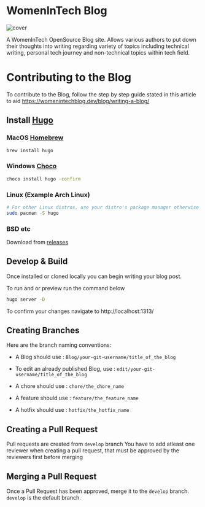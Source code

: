 # WomenInTech Blog

![cover](https://user-images.githubusercontent.com/39112051/113208193-2e934180-927a-11eb-8346-8d8721e65a23.png)


A WomenInTech OpenSource Blog site. Allows various authors to put down their thoughts into writing
regarding variety of topics including technical writing, personal tech journey and non-technical topics within tech field.


# Contributing to the Blog

To contribute to the Blog, follow the step by step guide stated in this article to aid https://womenintechblog.dev/blog/writing-a-blog/


## Install [Hugo](https://gohuogo.io)

### MacOS [Homebrew](https://brew.sh)
```sh
brew install hugo
```

### Windows [Choco](https://chocolatey.org/)
```bat
choco install hugo -confirm
```

### Linux (Example Arch Linux)
```sh
# For other Linux distros, use your distro's package manager otherwise download from https://github.com/gohugoio/hugo/releases 
sudo pacman -S hugo 
```

### BSD etc 
Download from [releases](https://github.com/gohugoio/hugo/releases)


## Develop & Build

Once installed or cloned locally you can begin writing your blog post.

To run and or preview run the command below

```sh
hugo server -D
```

To confirm your changes navigate to
http://localhost:1313/

## Creating Branches

Here are the branch naming conventions:

* A Blog should use : `Blog/your-git-username/title_of_the_blog`  

* To edit an already published Blog, use : `edit/your-git-username/title_of_the_blog`

* A chore should use : `chore/the_chore_name`

* A feature should use : `feature/the_feature_name`

* A hotfix should use :  `hotfix/the_hotfix_name`

## Creating a Pull Request

Pull requests are created from `develop` branch
You have to add atleast one reviewer when creating a pull request, that must be approved by the reviewers first before merging

## Merging a Pull Request

Once a Pull Request has been approved, merge it to the `develop` branch. 
`develop` is the default branch. 
 